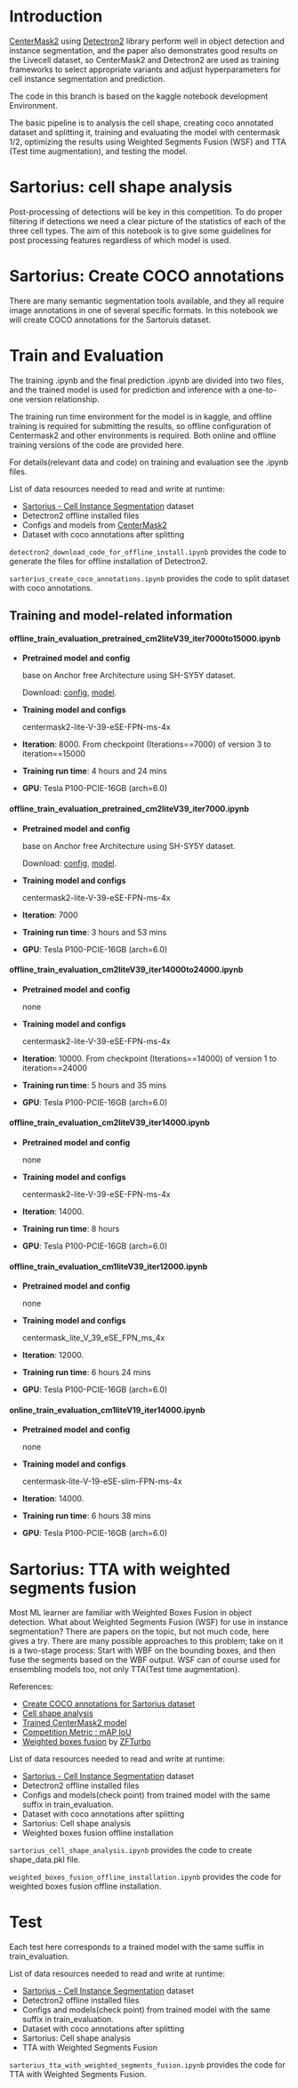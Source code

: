 # Introduction

[CenterMask2](https://github.com/youngwanLEE/centermask2) using [Detectron2](https://github.com/facebookresearch/detectron2) library perform well in object detection and instance segmentation, and the paper also demonstrates good results on the Livecell dataset, so CenterMask2 and Detectron2 are used as training frameworks to select appropriate variants and adjust hyperparameters for cell instance segmentation and prediction. 

The code in this branch is based on the kaggle notebook development Environment.

The basic pipeline is to analysis the cell shape, creating coco annotated dataset and splitting it, training and evaluating the model with centermask 1/2, optimizing the results using Weighted Segments Fusion (WSF) and TTA (Test time augmentation), and testing the model.

# Sartorius: cell shape analysis

Post-processing of detections will be key in this competition. To do proper filtering if detections we need a clear picture of the statistics of each of the three cell types. The aim of this notebook is to give some guidelines for post processing features regardless of which model is used. 

# Sartorius: Create COCO annotations

There are many semantic segmentation tools available, and they all require image annotations in one of several specific formats. In this notebook we will create COCO annotations for the Sartoruis dataset.

# Train and Evaluation

The training .ipynb and the final prediction .ipynb are divided into two files, and the trained model is used for prediction and inference with a one-to-one version relationship.

The training run time environment for the model is in kaggle, and offline training is required for submitting the results, so offline configuration of Centermask2 and other environments is required. Both online and offline training versions of the code are provided here.

For details(relevant data and code) on training and evaluation see the .ipynb files.

List of data resources needed to read and write at runtime:

* [Sartorius - Cell Instance Segmentation](https://www.kaggle.com/c/sartorius-cell-instance-segmentation) dataset
* Detectron2 offline installed files
* Configs and models from [CenterMask2](https://github.com/youngwanLEE/centermask2) 
* Dataset with coco annotations after splitting

`detectron2_download_code_for_offline_install.ipynb` provides the code to generate the files for offline installation of Detectron2.

`sartorius_create_coco_annotations.ipynb` provides the code to split dataset with coco annotations.

## Training and model-related information
#### offline_train_evaluation_pretrained_cm2liteV39_iter7000to15000.ipynb

* **Pretrained model and config**

  base on Anchor free Architecture using SH-SY5Y dataset.

  Download:  [config](https://github.com/sartorius-research/LIVECell/blob/main/model/anchor_free/shsy5y_config.yaml), [model](https://livecell-dataset.s3.eu-central-1.amazonaws.com/LIVECell_dataset_2021/models/Anchor_free/SHSY5Y/LIVECell_anchor_free_shsy5y_model.pth).

* **Training model and configs**

  centermask2-lite-V-39-eSE-FPN-ms-4x

* **Iteration**: 8000. From checkpoint (Iterations==7000) of version 3 to iteration==15000

* **Training run time**: 4 hours and 24 mins

* **GPU**: Tesla P100-PCIE-16GB (arch=6.0)

#### offline_train_evaluation_pretrained_cm2liteV39_iter7000.ipynb

* **Pretrained model and config**

  base on Anchor free Architecture using SH-SY5Y dataset.

  Download:  [config](https://github.com/sartorius-research/LIVECell/blob/main/model/anchor_free/shsy5y_config.yaml), [model](https://livecell-dataset.s3.eu-central-1.amazonaws.com/LIVECell_dataset_2021/models/Anchor_free/SHSY5Y/LIVECell_anchor_free_shsy5y_model.pth).

* **Training model and configs**

  centermask2-lite-V-39-eSE-FPN-ms-4x

* **Iteration**: 7000

* **Training run time**:  3 hours and 53 mins

* **GPU**: Tesla P100-PCIE-16GB (arch=6.0)

#### offline_train_evaluation_cm2liteV39_iter14000to24000.ipynb

* **Pretrained model and config**

  none

* **Training model and configs**

  centermask2-lite-V-39-eSE-FPN-ms-4x

* **Iteration**: 10000. From checkpoint (Iterations==14000) of version 1 to iteration==24000

* **Training run time**:  5 hours and 35 mins

* **GPU**: Tesla P100-PCIE-16GB (arch=6.0)

#### offline_train_evaluation_cm2liteV39_iter14000.ipynb

* **Pretrained model and config**

  none

* **Training model and configs**

  centermask2-lite-V-39-eSE-FPN-ms-4x

* **Iteration**: 14000. 

* **Training run time**:  8 hours

* **GPU**: Tesla P100-PCIE-16GB (arch=6.0)

#### offline_train_evaluation_cm1liteV39_iter12000.ipynb

* **Pretrained model and config**

  none

* **Training model and configs**

  centermask_lite_V_39_eSE_FPN_ms_4x

* **Iteration**: 12000. 

* **Training run time**:  6 hours 24 mins

* **GPU**: Tesla P100-PCIE-16GB (arch=6.0)

#### online_train_evaluation_cm1liteV19_iter14000.ipynb

* **Pretrained model and config**

  none

* **Training model and configs**

  centermask-lite-V-19-eSE-slim-FPN-ms-4x

* **Iteration**: 14000. 

* **Training run time**:  6 hours 38 mins

* **GPU**: Tesla P100-PCIE-16GB (arch=6.0)

# Sartorius: TTA with weighted segments fusion

Most ML learner are familiar with Weighted Boxes Fusion in object detection. What about Weighted Segments Fusion (WSF) for use in instance segmentation? There are papers on the topic, but not much code, here gives a try. There are many possible approaches to this problem; take on it is a two-stage process: Start with WBF on the bounding boxes, and then fuse the segments based on the WBF output. WSF can of course used for ensembling models too, not only TTA(Test time augmentation).

References:

- [Create COCO annotations for Sartorius dataset](https://www.kaggle.com/mistag/sartorius-create-coco-annotations)
- [Cell shape analysis](https://www.kaggle.com/mistag/sartorius-cell-shape-analysis)
- [Trained CenterMask2 model](https://www.kaggle.com/mistag/train-sartorius-detectron2-centermask2)
- [Competition Metric : mAP IoU](https://www.kaggle.com/theoviel/competition-metric-map-iou)
- [Weighted boxes fusion](https://github.com/ZFTurbo/Weighted-Boxes-Fusion) by [ZFTurbo](https://kaggle.com/zfturbo)

List of data resources needed to read and write at runtime:

* [Sartorius - Cell Instance Segmentation](https://www.kaggle.com/c/sartorius-cell-instance-segmentation) dataset
* Detectron2 offline installed files
* Configs and models(check point) from trained model with the same suffix in train_evaluation.
* Dataset with coco annotations after splitting
* Sartorius: Cell shape analysis
* Weighted boxes fusion offline installation

`sartorius_cell_shape_analysis.ipynb` provides the code to create shape_data.pkl file.

`weighted_boxes_fusion_offline_installation.ipynb` provides the code for weighted boxes fusion offline installation.

# Test

Each test here corresponds to a trained model with the same suffix in train_evaluation.

List of data resources needed to read and write at runtime:

* [Sartorius - Cell Instance Segmentation](https://www.kaggle.com/c/sartorius-cell-instance-segmentation) dataset
* Detectron2 offline installed files
* Configs and models(check point) from trained model with the same suffix in train_evaluation.
* Dataset with coco annotations after splitting
* Sartorius: Cell shape analysis
* TTA with Weighted Segments Fusion

`sartorius_tta_with_weighted_segments_fusion.ipynb` provides the code for TTA with Weighted Segments Fusion.

